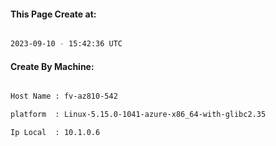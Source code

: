 
   
#### This Page Create at:

```bash

2023-09-10 - 15:42:36 UTC

```

#### Create By Machine:

```bash

Host Name : fv-az810-542

platform  : Linux-5.15.0-1041-azure-x86_64-with-glibc2.35

Ip Local  : 10.1.0.6

```

